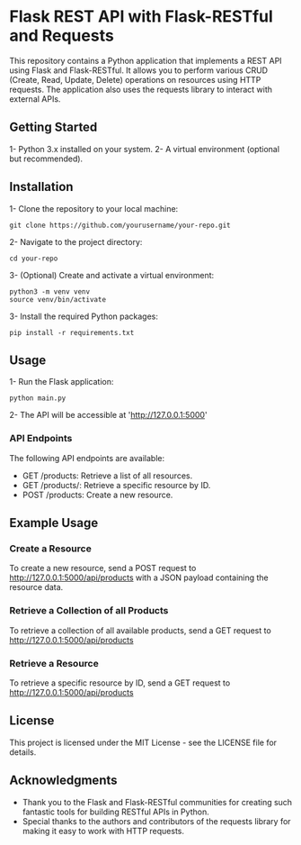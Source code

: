 # Flask REST API with Flask-RESTful and Requests

This repository contains a Python application that implements a REST API using Flask and Flask-RESTful. It allows you to perform various CRUD (Create, Read, Update, Delete) operations on resources using HTTP requests. The application also uses the requests library to interact with external APIs.

## Getting Started

1- Python 3.x installed on your system.
2- A virtual environment (optional but recommended).

## Installation

1- Clone the repository to your local machine:

```shell
git clone https://github.com/yourusername/your-repo.git
```

2- Navigate to the project directory:

```shell
cd your-repo
```

3- (Optional) Create and activate a virtual environment:

```shell
python3 -m venv venv
source venv/bin/activate
```

3- Install the required Python packages:

```shell
pip install -r requirements.txt
```

## Usage

1- Run the Flask application:

```shell
python main.py
```

2- The API will be accessible at 'http://127.0.0.1:5000'

### API Endpoints

The following API endpoints are available:

- GET /products: Retrieve a list of all resources.
- GET /products/<id>: Retrieve a specific resource by ID.
- POST /products: Create a new resource.

## Example Usage

### Create a Resource

To create a new resource, send a POST request to http://127.0.0.1:5000/api/products with a JSON payload containing the resource data.

### Retrieve a Collection of all Products

To retrieve a collection of all available products, send a GET request to http://127.0.0.1:5000/api/products

### Retrieve a Resource

To retrieve a specific resource by ID, send a GET request to http://127.0.0.1:5000/api/products<id>

## License

This project is licensed under the MIT License - see the LICENSE file for details.

## Acknowledgments

- Thank you to the Flask and Flask-RESTful communities for creating such fantastic tools for building RESTful APIs in Python.
- Special thanks to the authors and contributors of the requests library for making it easy to work with HTTP requests.
